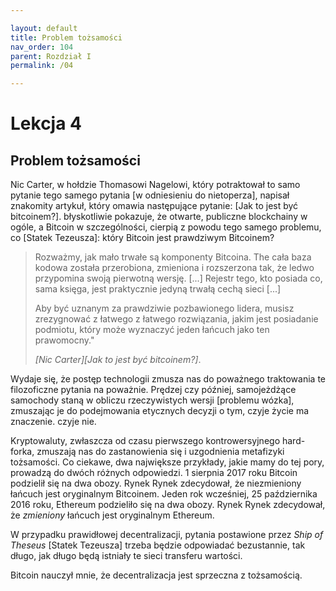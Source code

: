 ```yaml
---

layout: default
title: Problem tożsamości
nav_order: 104
parent: Rozdział I
permalink: /04

---
```


# Lekcja 4

## Problem tożsamości

Nic Carter, w hołdzie Thomasowi Nagelowi, który potraktował to samo pytanie
tego samego pytania [w odniesieniu do nietoperza], napisał znakomity artykuł, który omawia
następujące pytanie: [Jak to jest być bitcoinem?].
błyskotliwie pokazuje, że otwarte, publiczne blockchainy w ogóle, a Bitcoin
w szczególności, cierpią z powodu tego samego problemu, co [Statek
Tezeusza]: który Bitcoin jest prawdziwym Bitcoinem?

> Rozważmy, jak mało trwałe są komponenty Bitcoina. The
> cała baza kodowa została przerobiona, zmieniona i rozszerzona tak, że
> ledwo przypomina swoją pierwotną wersję. [...] Rejestr tego, kto
> posiada co, sama księga, jest praktycznie jedyną trwałą cechą
> sieci [...]
> 
> Aby być uznanym za prawdziwie pozbawionego lidera, musisz zrezygnować z łatwego
> z łatwego rozwiązania, jakim jest posiadanie podmiotu, który może wyznaczyć jeden łańcuch jako ten
> prawomocny."
> 
> <cite>[Nic Carter][Jak to jest być bitcoinem?]</cite>.

Wydaje się, że postęp technologii zmusza nas do poważnego traktowania
te filozoficzne pytania na poważnie. Prędzej czy później, samojeżdżące
samochody staną w obliczu rzeczywistych wersji [problemu wózka],
zmuszając je do podejmowania etycznych decyzji o tym, czyje życie ma znaczenie.
czyje nie.

Kryptowaluty, zwłaszcza od czasu pierwszego kontrowersyjnego hard-forka,
zmuszają nas do zastanowienia się i uzgodnienia metafizyki tożsamości.
Co ciekawe, dwa największe przykłady, jakie mamy do tej pory, prowadzą do dwóch
różnych odpowiedzi. 1 sierpnia 2017 roku Bitcoin podzielił się na dwa obozy. Rynek
Rynek zdecydował, że niezmieniony łańcuch jest oryginalnym Bitcoinem. Jeden
rok wcześniej, 25 października 2016 roku, Ethereum podzieliło się na dwa obozy. Rynek
Rynek zdecydował, że *zmieniony* łańcuch jest oryginalnym Ethereum.

W przypadku prawidłowej decentralizacji, pytania postawione przez *Ship of Theseus* [Statek Tezeusza]
trzeba będzie odpowiadać bezustannie, tak długo, jak długo będą istniały te sieci
transferu wartości.

Bitcoin nauczył mnie, że decentralizacja jest sprzeczna z tożsamością.